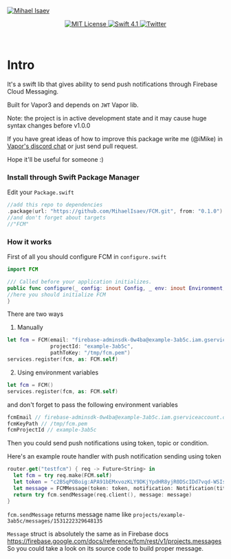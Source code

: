 [![Mihael Isaev](https://user-images.githubusercontent.com/1272610/42512735-738605f4-8466-11e8-80ef-86394e852875.png)](http://mihaelisaev.com)

<p align="center">
    <a href="LICENSE">
        <img src="https://img.shields.io/badge/license-MIT-brightgreen.svg" alt="MIT License">
    </a>
    <a href="https://swift.org">
        <img src="https://img.shields.io/badge/swift-4.1-brightgreen.svg" alt="Swift 4.1">
    </a>
    <a href="https://twitter.com/VaporRussia">
        <img src="https://img.shields.io/badge/twitter-VaporRussia-5AA9E7.svg" alt="Twitter">
    </a>
</p>

<br>


# Intro

It's a swift lib that gives ability to send push notifications through Firebase Cloud Messaging.

Built for Vapor3 and depends on `JWT` Vapor lib.

Note: the project is in active development state and it may cause huge syntax changes before v1.0.0

If you have great ideas of how to improve this package write me (@iMike) in [Vapor's discord chat](http://vapor.team) or just send pull request.

Hope it'll be useful for someone :)

### Install through Swift Package Manager

Edit your `Package.swift`

```swift
//add this repo to dependencies
.package(url: "https://github.com/MihaelIsaev/FCM.git", from: "0.1.0")
//and don't forget about targets
//"FCM"
```

### How it works

First of all you should configure FCM in `configure.swift`

```swift
import FCM

/// Called before your application initializes.
public func configure(_ config: inout Config, _ env: inout Environment, _ services: inout Services) throws {
//here you should initialize FCM
}
```

There are two ways

1. Manually
```swift
let fcm = FCM(email: "firebase-adminsdk-0w4ba@example-3ab5c.iam.gserviceaccount.com",
              projectId: "example-3ab5c",
              pathToKey: "/tmp/fcm.pem")
services.register(fcm, as: FCM.self)
```
2. Using environment variables
```swift
let fcm = FCM()
services.register(fcm, as: FCM.self)
```
and don't forget to pass the following environment variables
```swift
fcmEmail // firebase-adminsdk-0w4ba@example-3ab5c.iam.gserviceaccount.com
fcmKeyPath // /tmp/fcm.pem
fcmProjectId // example-3ab5c
```

Then you could send push notifications using token, topic or condition.

Here's an example route handler with push notification sending using token

```swift
router.get("testfcm") { req -> Future<String> in
  let fcm = try req.make(FCM.self)
  let token = "c2BSqPOBoig:APA91bEMxvozKLY9DKjYpdHR8yjR0DScIDd7vqd-WSIsct4UHDT1U7cQU1n3PAwfSAlaH-UUTuX3x18oa5IF1pB2KmAQb-pIiSEX7NVh90IhbCVO7Fp30hguKUhzDum95WVw0MA385QgvCZWLCDx7540yPlD_5HU6g"
  let message = FCMMessage(token: token, notification: Notification(title: "Vapor is awesome!", body: "Swift one love! ❤️"))
  return try fcm.sendMessage(req.client(), message: message)
}
```

`fcm.sendMessage` returns message name like `projects/example-3ab5c/messages/1531222329648135`

`Message` struct is absolutely the same as in Firebase docs https://firebase.google.com/docs/reference/fcm/rest/v1/projects.messages
So you could take a look on its source code to build proper message.
